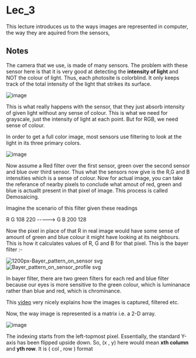 # Lec_3

This lecture introduces us to the ways images are represented in computer, the way they are aquired from the sensors,

## Notes 

The camera that we use, is made of many sensors. The problem with these sensor here is that it is very good at detecting the <b> intensity of light </b> and NOT the colour of light. Thus, each photosite is colorblind. It only keeps track of the total intensity of the light that strikes its surface. 

![image](https://user-images.githubusercontent.com/103832825/206824216-12ece07f-daa8-42d9-9b4d-f8656f7ebf0f.png)

This is what really happens with the sensor, that they just absorb intensity of given light without any sense of colour. This is what we need for grayscale, just the intensity of light at each point. But for RGB, we need sense of colour.

In order to get a full color image, most sensors use filtering to look at the light in its three primary colors. 

![image](https://user-images.githubusercontent.com/103832825/206824281-212bfd5f-bb66-430e-8f6a-a84368fac012.png)

Now assume a Red filter over the first sensor, green over the second sensor and blue over third sensor.
Thus what the sensors now give is the R,G and B intensities which is a sense of colour. Now for actual image, you can take the referance of nearby pixels to conclude what amout of red, green and blue is actuallt present in that pixel of image. This process is called Demosaicing.

Imagine the scenario of this filter given these readings

R  G          108  220
      ----->
G  B          200  128

Now the pixel in place of that R in real image would have some sense of amount of green and blue colour it might have looking at its neighbours. This is how it calculates values of R, G and B for that pixel.
This is the bayer filter :-

![1200px-Bayer_pattern_on_sensor svg](https://user-images.githubusercontent.com/103832825/206824663-d53bde0e-be52-4e82-804e-76206de91e3a.png)
![Bayer_pattern_on_sensor_profile svg](https://user-images.githubusercontent.com/103832825/206824687-e10e8f38-bbab-4bf2-bd3a-bebf3c8231cf.png)

In bayer filter, there are two green filters for each red and blue filter because our eyes is more sensitive to the green colour, which is luminanace rather than blue and red, which is chrominance.

This <a href = "https://www.youtube.com/watch?v=LWxu4rkZBLw&t=355s" alt = "Computerphile video on capturing digital images"> video</a> very nicely explains how the images is captured, filtered etc.

Now, the way image is represented is a matrix i.e. a 2-D array.

![image](https://user-images.githubusercontent.com/103832825/206825749-123e739f-b75c-4970-85a8-b8ec5284ac9f.png)

The indexing starts from the left-topmost pixel. Essentially, the standard Y-axis has been flipped upside down.
So, (x , y) here would mean <b>xth column</b> and <b>yth row</b>. It is ( col , row ) format
